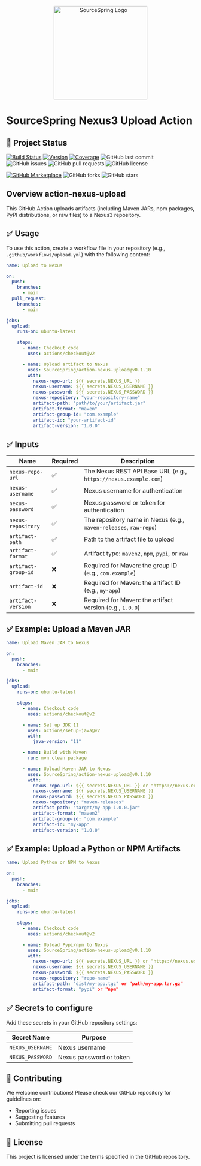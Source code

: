 <p align="center">
  <img src="https://your-image-url.com/sourcespring.png" alt="SourceSpring Logo" width="250">
</p>

# SourceSpring Nexus3 Upload Action

## 🔗 Project Status

[![Build Status](https://img.shields.io/github/actions/workflow/status/SourceSpring/action-nexus-upload/main.yml)](https://github.com/SourceSpring/action-nexus-upload)
[![Version](https://img.shields.io/github/v/release/SourceSpring/action-nexus-upload)](https://github.com/SourceSpring/action-nexus-upload/releases)
[![Coverage](https://img.shields.io/badge/coverage-93%25-brightgreen)](https://github.com/SourceSpring/action-nexus-upload)
![GitHub last commit](https://img.shields.io/github/last-commit/SourceSpring/action-nexus-upload)
![GitHub issues](https://img.shields.io/github/issues/SourceSpring/action-nexus-upload)
![GitHub pull requests](https://img.shields.io/github/issues-pr/SourceSpring/action-nexus-upload)
![GitHub license](https://img.shields.io/github/license/SourceSpring/action-nexus-upload)

[![GitHub Marketplace][marketplace-img]][marketplace]
![GitHub forks](https://img.shields.io/github/forks/SourceSpring/action-nexus-upload?style=social)
![GitHub stars](https://img.shields.io/github/stars/SourceSpring/action-nexus-upload?style=social)

[marketplace]: https://github.com/marketplace/actions/publish-artifact-to-nexus
[marketplace-img]: https://img.shields.io/badge/marketplace-nexus--upload-blue?logo=github
## Overview action-nexus-upload

This GitHub Action uploads artifacts (including Maven JARs, npm packages, PyPI
distributions, or raw files) to a Nexus3 repository.

## ✅ Usage

To use this action, create a workflow file in your repository (e.g.,
`.github/workflows/upload.yml`) with the following content:

```yaml
name: Upload to Nexus

on:
  push:
    branches:
      - main
  pull_request:
    branches:
      - main

jobs:
  upload:
    runs-on: ubuntu-latest

    steps:
      - name: Checkout code
        uses: actions/checkout@v2

      - name: Upload artifact to Nexus
        uses: SourceSpring/action-nexus-upload@v0.1.10
        with:
          nexus-repo-url: ${{ secrets.NEXUS_URL }}
          nexus-username: ${{ secrets.NEXUS_USERNAME }}
          nexus-password: ${{ secrets.NEXUS_PASSWORD }}
          nexus-repository: "your-repository-name"
          artifact-path: "path/to/your/artifact.jar"
          artifact-format: "maven"
          artifact-group-id: "com.example"
          artifact-id: "your-artifact-id"
          artifact-version: "1.0.0"
```

## ✅ Inputs

| Name                | Required | Description                                                       |
| ------------------- | -------- | ----------------------------------------------------------------- |
| `nexus-repo-url`    | ✅       | The Nexus REST API Base URL (e.g., `https://nexus.example.com`)   |
| `nexus-username`    | ✅       | Nexus username for authentication                                 |
| `nexus-password`    | ✅       | Nexus password or token for authentication                        |
| `nexus-repository`  | ✅       | The repository name in Nexus (e.g., `maven-releases`, `raw-repo`) |
| `artifact-path`     | ✅       | Path to the artifact file to upload                               |
| `artifact-format`   | ✅       | Artifact type: `maven2`, `npm`, `pypi`, or `raw`                  |
| `artifact-group-id` | ❌       | Required for Maven: the group ID (e.g., `com.example`)            |
| `artifact-id`       | ❌       | Required for Maven: the artifact ID (e.g., `my-app`)              |
| `artifact-version`  | ❌       | Required for Maven: the artifact version (e.g., `1.0.0`)          |


## ✅ Example: Upload a Maven JAR

```yaml
name: Upload Maven JAR to Nexus

on:
  push:
    branches:
      - main

jobs:
  upload:
    runs-on: ubuntu-latest

    steps:
      - name: Checkout code
        uses: actions/checkout@v2

      - name: Set up JDK 11
        uses: actions/setup-java@v2
        with:
          java-version: "11"

      - name: Build with Maven
        run: mvn clean package

      - name: Upload Maven JAR to Nexus
        uses: SourceSpring/action-nexus-upload@v0.1.10
        with:
          nexus-repo-url: ${{ secrets.NEXUS_URL }} or "https://nexus.example.com"
          nexus-username: ${{ secrets.NEXUS_USERNAME }}
          nexus-password: ${{ secrets.NEXUS_PASSWORD }}
          nexus-repository: "maven-releases"
          artifact-path: "target/my-app-1.0.0.jar"
          artifact-format: "maven2"
          artifact-group-id: "com.example"
          artifact-id: "my-app"
          artifact-version: "1.0.0"
```

## ✅ Example: Upload a Python or NPM Artifacts

```yaml
name: Upload Python or NPM to Nexus

on:
  push:
    branches:
      - main

jobs:
  upload:
    runs-on: ubuntu-latest

    steps:
      - name: Checkout code
        uses: actions/checkout@v2

      - name: Upload Pypi/npm to Nexus
        uses: SourceSpring/action-nexus-upload@v0.1.10
        with:
          nexus-repo-url: ${{ secrets.NEXUS_URL }} or "https://nexus.example.com"
          nexus-username: ${{ secrets.NEXUS_USERNAME }}
          nexus-password: ${{ secrets.NEXUS_PASSWORD }}
          nexus-repository: "repo-name"
          artifact-path: "dist/my-app.tgz" or "path/my-app.tar.gz"
          artifact-format: "pypi" or "npm"
```

## ✅ Secrets to configure

Add these secrets in your GitHub repository settings:

| Secret Name      | Purpose                 |
| ---------------- | ----------------------- |
| `NEXUS_USERNAME` | Nexus username          |
| `NEXUS_PASSWORD` | Nexus password or token |

## 🤝 Contributing

We welcome contributions! Please check our GitHub repository for guidelines on:
- Reporting issues
- Suggesting features
- Submitting pull requests

## 📄 License

This project is licensed under the terms specified in the GitHub repository.
